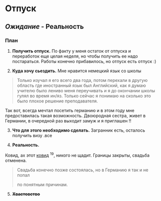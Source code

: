 # Отпуск

## *Ожидание* - **Реальность**

### **План**

1. **Получить отпуск.**
 По факту у меня  остаток от отпуска и переработок еще целая неделя, но чтобы получить ее надо постараться. Работы конечно прибавилось, но отпуск есть отпуск :)

2.  **Куда хочу сьездить.**
Мне нравится немецкий язык со школы 
>Только изучал я его всего два года, потом перехали в другую область где иностранный язык был Английский, как я думаю учителю было лениво меня переучивать и я до окончании школы гулял во время ин/яз. Только сейчас я понимаю на сколько это было плохое решение преподавателя.
>
Так вот, всегда мечтал посетить германию и в этом году мне предоставилась такая возможность.
Двоюродная сестра, живет в Германии, в очередной раз выходит замуж и я приглашен !! 

3. **Что для этого необходимо сделать.**
Загранник есть, осталось получить визу .все



4.  **Реальность.** 

Ковид, ах этот [ковид](https://ru.wikipedia.org/wiki/COVID-19) <sup>19</sup>, никого не щадит.
Границы закрыты, свадьба отменена.
>Свадьба конечно позже состоялась, но в Германию я так и не попал 
>
>по понятным причинам.


5. **~~Хвастовство~~**